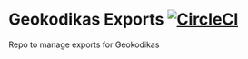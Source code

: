 # Geokodikas Exports [![CircleCI](https://circleci.com/gh/geokodikas/exports.svg?style=svg)](https://circleci.com/gh/geokodikas/exports)
Repo to manage exports for Geokodikas

